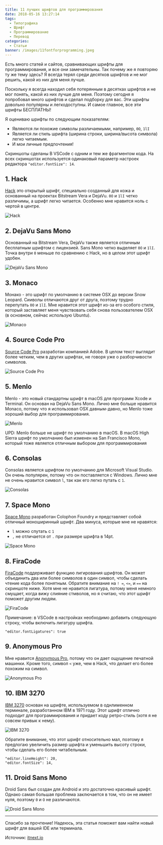```yaml
---
title: 11 лучших шрифтов для программирования
date: 2018-05-16 13:27:14
tags:
  - Типографика
  - Шрифт
  - Программирование
  - Перевод
categories:
  - Статьи
banner: /images/11fontforprogramming.jpeg
---
```


Есть много статей и сайтов, сравнивающих шрифты для программирования, и все они замечательны. Так почему же я повторяю ту же тему здесь? Я всегда терял среди десятков шрифтов и не мог решить, какой из них для меня лучше.
<!-- more -->
Поскольку я всегда находил себя потерянным в десятках шрифтов и не мог понять, какой из них лучше для меня. Поэтому сегодня я попробовал много шрифтов и сделал подборку для вас. Эти шрифты довольно популярны и легкодоступны. И самое главное, все эти шрифты БЕСПЛАТНЫ!

Я оцениваю шрифты по следующим показателям: 

* Являются ли похожие символы различаемыми, например, `0O`, `1lI`
* Является ли стиль шрифта (ширина строки, ширина/высота символа) легко читаемым.
* И мои личные предпочтения!

Скриншоты сделаны В VSCode с одним и тем же фрагментом кода. На всех скриншотах используется одинаковый параметр настроек редактора `"editor.fontSize": 14`.

## 1. Hack
[Hack](https://github.com/source-foundry/Hack) это открытый шрифт, специально созданный для кожа и основанный на проектах Bitstream Vera и DejaVu. `0O` и `1lI` четко различимы, а шрифт легко читается. Особенно мне нравится ноль с чертой в центре.

![Hack](/images/font_hack.png)

## 2. DejaVu Sans Mono

Основанный на Bitstream Vera, DejaVu также является отличным бесплатным шрифтом с лицензией. Sans Mono четко выделяет `0O` и `1lI`. Точка внутри `0` меньше по сравнению с Hack, но в целом этот шрифт удобен.

![DejaVu Sans Mono](/images/font_dejavu_sans_mono.png)

## 3. Monaco

Монако - это шрифт по умолчанию в системе OSX до версии Snow Leopard. Сииволы отличаются друг от друга, поэтому трудно перепутать `0O` и `1lI`. Мне нравится этот шрифт из-за его особого стиля, который заставляет меня чувствовать себя снова пользователем OSX (в основном, сейчас использую Ubuntu).

![Monaco](/images/font_monaco.png)

## 4. Source Code Pro

[Source Code Pro](https://github.com/adobe-fonts/source-code-pro) разработан компанией Adobe. В целом текст выглядит более четким, чем в других шрифтах, не говоря уже о разборчивости символов.

![Source Code Pro](/images/font_source_code_pro.png)

## 5. Menlo

Menlo - это новый стандартны шрифт в macOS для программ Xcode и Terminal. Он основан на DejaVu Sans Mono. Лично мне больше нравится Monaco, потому что я использовал OSX давным-давно, но Menlo тоже хороший выбор для программирования.

![Menlo](/images/font_menlo.png)

UPD: Menlo больше не шрифт по умолчанию в macOS. В macOS High Sierra шрифт по умолчанию был изменен на San Francisco Mono, который тоже является отличным выбором для программирования

## 6. Consolas

Consolas является шрифтом по умолчанию для Microsoft Visual Studio. Он очень популярен, потому что он поставляется с Windows. Лично мне не очень нравится символ `l`, так как его легко путать с `1`.

![Consolas](/images/font_consolas.png)

## 7. Space Mono

[Space Mono](https://medium.com/google-design/introducing-space-mono-a-new-monospaced-typeface-by-colophon-foundry-for-google-fonts-84367eac6dfb) разработан Colophon Foundry и представляет собой отличный моноширинный шрифт. Два минуса, которые мне не нравятся:
* `l` можно спутать с `1`
* `,` не отличается от `.` при размере шрифта в 14pt.

![Space Mono](/images/font_space_mono.png)

## 8. FiraCode

[FiraCode](https://github.com/tonsky/FiraCode) поддерживает функцию лигирования шрифтов. Он может объединить два или более символов в один символ, чтобы сделать чтение кода более понятным. Обратите внимание на `! =`, `<=`, и `==` на скриншоте ниже. Хотя мне не нравится лигатура, потому меня немного смущает, когда вижу слияние стмволов, но я считаю, что этот шрифт поможет другим людям.

![FiraCode](/images/font_firacode.png)

Примечание: в VSCode в настройках необходимо добавить следующую строку, чтобы включить лигатуру шрифта.

```
"editor.fontLigatures": true
```

## 9. Anonymous Pro

Мне нравится [Anonymous Pro](https://www.marksimonson.com/fonts/view/anonymous-pro), потому что он дает ощущение печатной машинки. Кроме того, символ `<` уже, чем в Hack, что делает его более похожим на символ.

![Anonymous Pro](/images/font_anonymous_pro.png)

## 10. IBM 3270

[IBM 3270](https://github.com/rbanffy/3270font) основан на шрифте, используемом в однлименном терминале, разработанном IBM в 1971 году. Этот шрифт отлично подходит для программирования и придает коду ретро-стиль (хотя я не совсем привык к нему).

![IBM 3270](/images/font_ibm_3270.png)

Обратите внимание, что этот шрифт относительно мал, поэтому я предлогаю увеличить размер шрифта и уменьшить высоту строки, чтобы сделать его более читабельным.

```
"editor.lineHeight": 20,
"editor.fontSize": 14,
```

## 11. Droid Sans Mono

Droid Sans был создан для Android и это достаточно красивый шрифт. Однако самая большая проблема заключается в том, что он не имеет нуля, поэтому `0` и `O` не различаются.

![Droid Sans Mono](/images/font_droid_sans_mono.png)

---

Спасибо за прочтение! Надеюсь, эта статья поможет вам найти новый шрифт для вашей IDE или терминала.

Источник: [itnext.io](https://itnext.io/11-best-programming-fonts-724283a9ed57)
